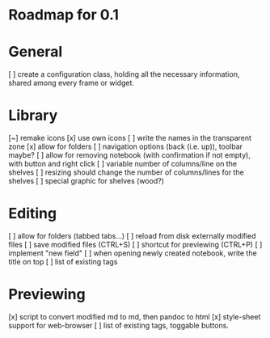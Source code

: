 Roadmap for 0.1
===============

# General

[ ] create a configuration class, holding all the necessary information, shared
    among every frame or widget.

# Library
[~] remake icons
    [x] use own icons
    [ ] write the names in the transparent zone
[x] allow for folders
[ ] navigation options (back (i.e. up)), toolbar maybe?
[ ] allow for removing notebook (with confirmation if not empty), with button
    and right click
[ ] variable number of columns/line on the shelves
[ ] resizing should change the number of columns/lines for the shelves
[ ] special graphic for shelves (wood?)

# Editing
[ ] allow for folders (tabbed tabs...)
[ ] reload from disk externally modified files
[ ] save modified files (CTRL+S)
[ ] shortcut for previewing (CTRL+P)
[ ] implement "new field"
[ ] when opening newly created notebook, write the title on top
[ ] list of existing tags

# Previewing
[x] script to convert modified md to md, then pandoc to html
[x] style-sheet support for web-browser
[ ] list of existing tags, toggable buttons.
